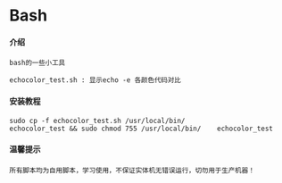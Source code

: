 # Bash

#### 介绍
    bash的一些小工具

    echocolor_test.sh : 显示echo -e 各颜色代码对比

#### 安装教程
    sudo cp -f echocolor_test.sh /usr/local/bin/
    echocolor_test && sudo chmod 755 /usr/local/bin/    echocolor_test


#### 温馨提示
    所有脚本均为自用脚本，学习使用，不保证实体机无错误运行，切勿用于生产机器！



